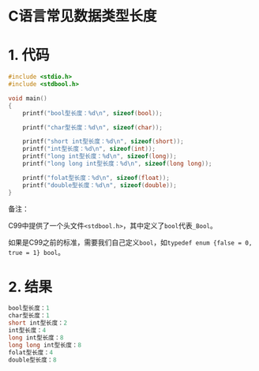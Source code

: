 # C语言常见数据类型长度

# 1. 代码

```c
#include <stdio.h>
#include <stdbool.h>

void main()
{
    printf("bool型长度：%d\n", sizeof(bool));

    printf("char型长度：%d\n", sizeof(char));

    printf("short int型长度：%d\n", sizeof(short));
    printf("int型长度：%d\n", sizeof(int));
    printf("long int型长度：%d\n", sizeof(long));
    printf("long long int型长度：%d\n", sizeof(long long));

    printf("folat型长度：%d\n", sizeof(float));
    printf("double型长度：%d\n", sizeof(double));
}

```

备注：

C99中提供了一个头文件`<stdbool.h>`，其中定义了`bool`代表`_Bool`。

如果是C99之前的标准，需要我们自己定义`bool`，如`typedef enum {false = 0, true = 1} bool`。

# 2. 结果

```c
bool型长度：1
char型长度：1
short int型长度：2
int型长度：4
long int型长度：8
long long int型长度：8
folat型长度：4
double型长度：8
```

